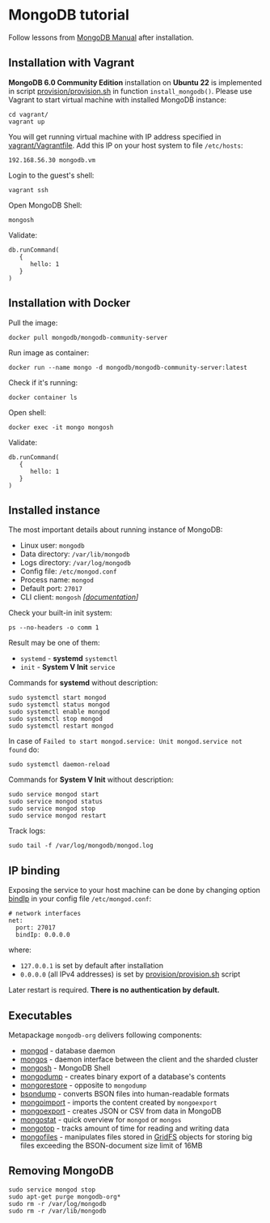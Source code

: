 
# MongoDB tutorial

Follow lessons from [MongoDB Manual](https://www.mongodb.com/docs/manual/)
after installation.

## Installation with Vagrant

**MongoDB 6.0 Community Edition** installation
on **Ubuntu 22** is implemented in script
[provision/provision.sh](provision/provision.sh)
in function `install_mongodb()`. Please use Vagrant
to start virtual machine with installed MongoDB instance:

```
cd vagrant/
vagrant up
```

You will get running virtual machine with IP address
specified in [vagrant/Vagrantfile](vagrant/Vagrantfile).
Add this IP on your host system to file `/etc/hosts`:

```
192.168.56.30 mongodb.vm
```

Login to the guest's shell:

```
vagrant ssh
```

Open MongoDB Shell:

```
mongosh
```

Validate:

```
db.runCommand(
   {
      hello: 1
   }
)
```

## Installation with Docker

Pull the image:

```
docker pull mongodb/mongodb-community-server
```

Run image as container:

```
docker run --name mongo -d mongodb/mongodb-community-server:latest
```

Check if it's running:

```
docker container ls
```

Open shell:

```
docker exec -it mongo mongosh
```

Validate:

```
db.runCommand(
   {
      hello: 1
   }
)
```

## Installed instance

The most important details about running instance of MongoDB:

- Linux user: `mongodb`
- Data directory: `/var/lib/mongodb`
- Logs directory: `/var/log/mongodb`
- Config file: `/etc/mongod.conf`
- Process name: `mongod`
- Default port: `27017`
- CLI client: `mongosh` *[[documentation](https://www.mongodb.com/docs/mongodb-shell/)]*

Check your built-in init system:

```
ps --no-headers -o comm 1
```

Result may be one of them:

- `systemd` - **systemd** `systemctl`
- `init` - **System V Init** `service`

Commands for **systemd** without description:

```
sudo systemctl start mongod
sudo systemctl status mongod
sudo systemctl enable mongod
sudo systemctl stop mongod
sudo systemctl restart mongod
```

In case of `Failed to start mongod.service: Unit mongod.service not found` do:

```
sudo systemctl daemon-reload
```

Commands for **System V Init** without description:

```
sudo service mongod start
sudo service mongod status
sudo service mongod stop
sudo service mongod restart
```

Track logs:

```
sudo tail -f /var/log/mongodb/mongod.log
```

## IP binding

Exposing the service to your host machine can be done
by changing option [bindIp](https://www.mongodb.com/docs/manual/reference/configuration-options/#mongodb-setting-net.bindIp)
in your config file `/etc/mongod.conf`:

```
# network interfaces
net:
  port: 27017
  bindIp: 0.0.0.0
```

where:

- `127.0.0.1` is set by default after installation
- `0.0.0.0` (all IPv4 addresses) is set by [provision/provision.sh](provision/provision.sh) script

Later restart is required. **There is no authentication by default.**

## Executables

Metapackage `mongodb-org` delivers following components:

- [mongod](https://www.mongodb.com/docs/manual/reference/program/mongod/#mongodb-binary-bin.mongod) - database daemon
- [mongos](https://www.mongodb.com/docs/manual/reference/program/mongos/#mongodb-binary-bin.mongos) - daemon interface between the client and the sharded cluster
- [mongosh](https://www.mongodb.com/docs/mongodb-shell/#mongodb-binary-bin.mongosh) - MongoDB Shell
- [mongodump](https://www.mongodb.com/docs/database-tools/mongodump/#mongodb-binary-bin.mongodump) - creates binary export of a database's contents
- [mongorestore](https://www.mongodb.com/docs/database-tools/mongorestore/#mongodb-binary-bin.mongorestore) - opposite to `mongodump`
- [bsondump](https://www.mongodb.com/docs/database-tools/bsondump/#mongodb-binary-bin.bsondump) - converts BSON files into human-readable formats
- [mongoimport](https://www.mongodb.com/docs/database-tools/mongoimport/#mongodb-binary-bin.mongoimport) - imports the content created by `mongoexport`
- [mongoexport](https://www.mongodb.com/docs/database-tools/mongoexport/#mongodb-binary-bin.mongoexport) - creates JSON or CSV from data in MongoDB
- [mongostat](https://www.mongodb.com/docs/database-tools/mongostat/#mongodb-binary-bin.mongostat) - quick overview for `mongod` or `mongos`
- [mongotop](https://www.mongodb.com/docs/database-tools/mongotop/#mongodb-binary-bin.mongotop) - tracks amount of time for reading and writing data
- [mongofiles](https://www.mongodb.com/docs/database-tools/mongofiles/#mongodb-binary-bin.mongofiles) - manipulates files stored in [GridFS](https://www.mongodb.com/docs/manual/core/gridfs/) objects for storing big files exceeding the BSON-document size limit of 16MB 

## Removing MongoDB

```
sudo service mongod stop
sudo apt-get purge mongodb-org*
sudo rm -r /var/log/mongodb
sudo rm -r /var/lib/mongodb
```
